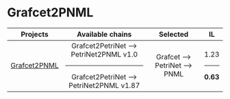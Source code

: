 # Grafcet2PNML

| Projects  |  Available chains |  Selected |  IL |
|  :---:       |:---:|:---:|:---:|
| [Grafcet2PNML](wiki/grafcet.md) | Grafcet2PetriNet --> PetriNet2PNML v1.0 <hr/> Grafcet2PetriNet --> PetriNet2PNML v1.87 | Grafcet --> PetriNet --> PNML  | 1.23 <hr/> **0.63** |
